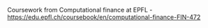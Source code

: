 Coursework from Computational finance at EPFL - https://edu.epfl.ch/coursebook/en/computational-finance-FIN-472

